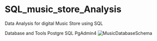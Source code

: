 # SQL_music_store_Analysis
Data Analysis for digital Music Store using SQL

Database and Tools
Postgre SQL
PgAdmin4
![MusicDatabaseSchema](https://github.com/OmkarKokane09/SQL_music_store_Analysis/assets/144982429/8cfd2f49-ad50-442e-a87a-1b605fb40ef3)
